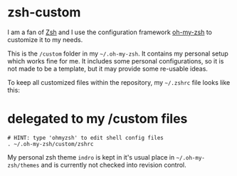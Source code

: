 # zsh-custom
I am a fan of [Zsh](http://www.zsh.org/) and I use the configuration framework [oh-my-zsh](https://github.com/robbyrussell/oh-my-zsh) to customize it to my needs.

This is the `/custom` folder in my `~/.oh-my-zsh`. It contains my personal setup which works fine for me. It includes some personal configurations, so it is not made to be a template, but it may provide some re-usable ideas.

To keep all customized files within the repository, my `~/.zshrc` file looks like this:
  # delegated to my /custom files
	# HINT: type 'ohmyzsh' to edit shell config files
	. ~/.oh-my-zsh/custom/zshrc

My personal zsh theme `indro` is kept in it's usual place in `~/.oh-my-zsh/themes` and is currently not checked into revision control.